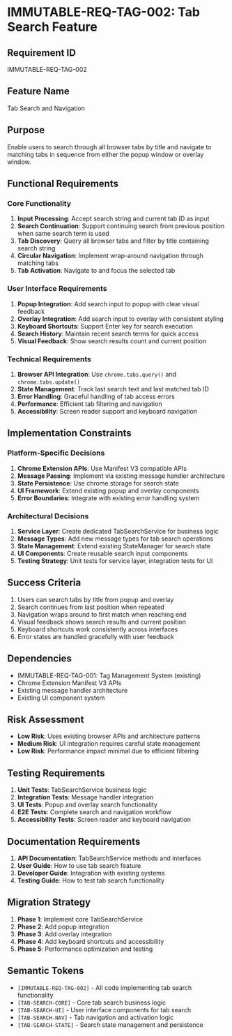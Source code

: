 # IMMUTABLE-REQ-TAG-002: Tab Search Feature

## Requirement ID
IMMUTABLE-REQ-TAG-002

## Feature Name
Tab Search and Navigation

## Purpose
Enable users to search through all browser tabs by title and navigate to matching tabs in sequence from either the popup window or overlay window.

## Functional Requirements

### Core Functionality
1. **Input Processing**: Accept search string and current tab ID as input
2. **Search Continuation**: Support continuing search from previous position when same search term is used
3. **Tab Discovery**: Query all browser tabs and filter by title containing search string
4. **Circular Navigation**: Implement wrap-around navigation through matching tabs
5. **Tab Activation**: Navigate to and focus the selected tab

### User Interface Requirements
1. **Popup Integration**: Add search input to popup with clear visual feedback
2. **Overlay Integration**: Add search input to overlay with consistent styling
3. **Keyboard Shortcuts**: Support Enter key for search execution
4. **Search History**: Maintain recent search terms for quick access
5. **Visual Feedback**: Show search results count and current position

### Technical Requirements
1. **Browser API Integration**: Use `chrome.tabs.query()` and `chrome.tabs.update()`
2. **State Management**: Track last search text and last matched tab ID
3. **Error Handling**: Graceful handling of tab access errors
4. **Performance**: Efficient tab filtering and navigation
5. **Accessibility**: Screen reader support and keyboard navigation

## Implementation Constraints

### Platform-Specific Decisions
1. **Chrome Extension APIs**: Use Manifest V3 compatible APIs
2. **Message Passing**: Implement via existing message handler architecture
3. **State Persistence**: Use chrome.storage for search state
4. **UI Framework**: Extend existing popup and overlay components
5. **Error Boundaries**: Integrate with existing error handling system

### Architectural Decisions
1. **Service Layer**: Create dedicated TabSearchService for business logic
2. **Message Types**: Add new message types for tab search operations
3. **State Management**: Extend existing StateManager for search state
4. **UI Components**: Create reusable search input components
5. **Testing Strategy**: Unit tests for service layer, integration tests for UI

## Success Criteria
1. Users can search tabs by title from popup and overlay
2. Search continues from last position when repeated
3. Navigation wraps around to first match when reaching end
4. Visual feedback shows search results and current position
5. Keyboard shortcuts work consistently across interfaces
6. Error states are handled gracefully with user feedback

## Dependencies
- IMMUTABLE-REQ-TAG-001: Tag Management System (existing)
- Chrome Extension Manifest V3 APIs
- Existing message handler architecture
- Existing UI component system

## Risk Assessment
- **Low Risk**: Uses existing browser APIs and architecture patterns
- **Medium Risk**: UI integration requires careful state management
- **Low Risk**: Performance impact minimal due to efficient filtering

## Testing Requirements
1. **Unit Tests**: TabSearchService business logic
2. **Integration Tests**: Message handler integration
3. **UI Tests**: Popup and overlay search functionality
4. **E2E Tests**: Complete search and navigation workflow
5. **Accessibility Tests**: Screen reader and keyboard navigation

## Documentation Requirements
1. **API Documentation**: TabSearchService methods and interfaces
2. **User Guide**: How to use tab search feature
3. **Developer Guide**: Integration with existing systems
4. **Testing Guide**: How to test tab search functionality

## Migration Strategy
1. **Phase 1**: Implement core TabSearchService
2. **Phase 2**: Add popup integration
3. **Phase 3**: Add overlay integration
4. **Phase 4**: Add keyboard shortcuts and accessibility
5. **Phase 5**: Performance optimization and testing

## Semantic Tokens
- `[IMMUTABLE-REQ-TAG-002]` - All code implementing tab search functionality
- `[TAB-SEARCH-CORE]` - Core tab search business logic
- `[TAB-SEARCH-UI]` - User interface components for tab search
- `[TAB-SEARCH-NAV]` - Tab navigation and activation logic
- `[TAB-SEARCH-STATE]` - Search state management and persistence 